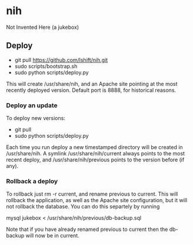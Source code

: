 # nih

Not Invented Here (a jukebox)

## Deploy

* git pull https://github.com/lshift/nih.git
* sudo scripts/bootstrap.sh
* sudo python scripts/deploy.py

This will create /usr/share/nih, and an Apache site pointing at the most recently deployed version. Default port is 8888, for historical reasons.

### Deploy an update

To deploy new versions:
* git pull
* sudo python scripts/deploy.py

Each time you run deploy a new timestamped directory will be created in /usr/share/nih. A symlink /usr/share/nih/current always points to the most recent deploy, and /usr/share/nih/previous points to the version before (if any).

### Rollback a deploy

To rollback just rm -r current, and rename previous to current. This will rollback the application, as well as the Apache site configuration, but it will not rollback the database. You can do this separtely by running

mysql jukebox < /usr/share/nih/previous/db-backup.sql

Note that if you have already renamed previous to current then the db-backup will now be in current.
